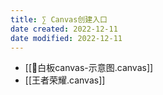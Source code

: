 ```yaml
---
title: ∑ Canvas创建入口
date created: 2022-12-11
date modified: 2022-12-11
---
```


- [[🧩白板canvas-示意图.canvas]]
- [[王者荣耀.canvas]]
